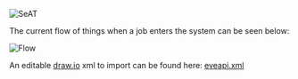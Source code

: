 ![SeAT](http://i.imgur.com/aPPOxSK.png)

The current flow of things when a job enters the system can be seen below:

![Flow](http://i.imgur.com/TPgha3P.png)

An editable [draw.io](https://www.draw.io/) xml to import can be found here: [eveapi.xml](https://drive.google.com/file/d/0B68sG3eQAkceZkdlcUd5R2E1VkE/view?usp=sharing)
